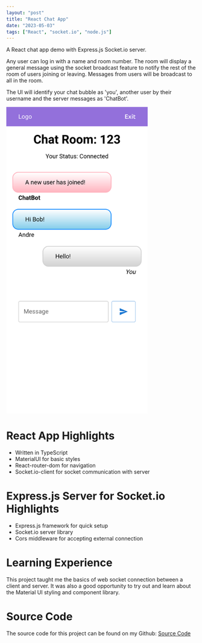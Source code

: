 ```yaml
---
layout: "post"
title: "React Chat App"
date: "2023-05-03"
tags: ["React", "socket.io", "node.js"]
---
```


A React chat app demo with Express.js Socket.io server.

Any user can log in with a name and room number. The room will display a general message using the socket broadcast feature to notify the rest of the room of users joining or leaving. Messages from users will be broadcast to all in the room.

The UI will identify your chat bubble as 'you', another user by their username and the server messages as 'ChatBot'.

<img style="width: 375px; margin: 0 auto;" src="/assets/images/posts/Chat-App-Demo.png" />

# React App Highlights

- Written in TypeScript
- MaterialUI for basic styles
- React-router-dom for navigation
- Socket.io-client for socket communication with server

# Express.js Server for Socket.io Highlights

- Express.js framework for quick setup
- Socket.io server library
- Cors middleware for accepting external connection

# Learning Experience

This project taught me the basics of web socket connection between a client and server. It was also a good opportunity to try out and learn about the Material UI styling and component library.

# Source Code

The source code for this project can be found on my Github: [Source Code](https://github.com/abhaseen/react-chat-demo)
